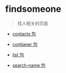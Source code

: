 # findsomeone
> 找人相关的页面

- [contacts 包](./contacts)

- [contianer 包](./contianer)

- [list 包](./list)

- [search-name 包](./search-name)